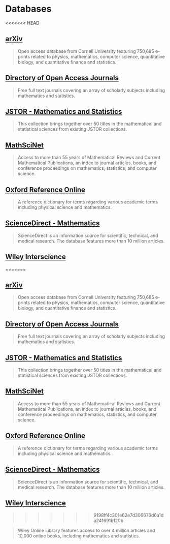 # Databases

<<<<<<< HEAD
## [arXiv](http://arxiv.org/)

> Open access database from Cornell University featuring 750,685 e-prints related to physics, mathematics, computer science, quantitative biology, and quantitative finance and statistics.

## [Directory of Open Access Journals](http://www.doaj.org/)

> Free full text journals covering an array of scholarly subjects including mathematics and statistics.

## [JSTOR - Mathematics and Statistics](http://summit.csuci.edu:2048/login?url=http://www.jstor.org/action/showJournals?browseType=collectionInfoPage&selectCollection=mathstat)

> This collection brings together over 50 titles in the mathematical and statistical sciences from existing JSTOR collections.

## [MathSciNet](http://summit.csuci.edu:2048/login?url=http://www.ams.org/mathscinet)

> Access to more than 55 years of Mathematical Reviews and Current Mathematical Publications, an index to journal articles, books, and conference proceedings on mathematics, statistics, and computer science.

## [Oxford Reference Online](http://summit.csuci.edu:2048/login?url=http://www.oxfordreference.com)

> A reference dictionary for terms regarding various academic terms including physical science and mathematics.

## [ScienceDirect - Mathematics](http://summit.csuci.edu:2048/login?url=http://www.sciencedirect.com/science?_ob=BrowseListURL&_type=subject&subjColl=20&zone=brws&_acct=C000059554&_version=1&_urlVersion=0&_userid=521370&md5=d437f7324b81b8b61534916b8b9a04bb)

> ScienceDirect is an information source for scientific, technical, and medical research. The database features more than 10 million articles.

## [Wiley Interscience](http://summit.csuci.edu:2048/login?url=http://onlinelibrary.wiley.com)
=======
## [arXiv](arxiv.org/)

> Open access database from Cornell University featuring 750,685 e-prints related to physics, mathematics, computer science, quantitative biology, and quantitative finance and statistics.

## [Directory of Open Access Journals](www.doaj.org/)

> Free full text journals covering an array of scholarly subjects including mathematics and statistics.

## [JSTOR - Mathematics and Statistics](summit.csuci.edu:2048/login?url=http://www.jstor.org/action/showJournals?browseType=collectionInfoPage&selectCollection=mathstat)

> This collection brings together over 50 titles in the mathematical and statistical sciences from existing JSTOR collections.

## [MathSciNet](summit.csuci.edu:2048/login?url=http://www.ams.org/mathscinet)

> Access to more than 55 years of Mathematical Reviews and Current Mathematical Publications, an index to journal articles, books, and conference proceedings on mathematics, statistics, and computer science.

## [Oxford Reference Online](summit.csuci.edu:2048/login?url=http://www.oxfordreference.com)

> A reference dictionary for terms regarding various academic terms including physical science and mathematics.

## [ScienceDirect - Mathematics](summit.csuci.edu:2048/login?url=http://www.sciencedirect.com/science?_ob=BrowseListURL&_type=subject&subjColl=20&zone=brws&_acct=C000059554&_version=1&_urlVersion=0&_userid=521370&md5=d437f7324b81b8b61534916b8b9a04bb)

> ScienceDirect is an information source for scientific, technical, and medical research. The database features more than 10 million articles.

## [Wiley Interscience](summit.csuci.edu:2048/login?url=http://onlinelibrary.wiley.com)
>>>>>>> 9198ff4c301e62e7d306676d6a1da241691b120b

> Wiley Online Library features access to over 4 million articles and 10,000 online books, including mathematics and statistics.



